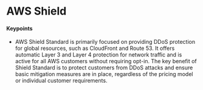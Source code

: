 # AWS Shield

#### Keypoints
- AWS Shield Standard is primarily focused on providing DDoS protection for global resources, such as CloudFront and Route 53. It offers automatic Layer 3 and Layer 4 protection for network traffic and is active for all AWS customers without requiring opt-in. The key benefit of Shield Standard is to protect customers from DDoS attacks and ensure basic mitigation measures are in place, regardless of the pricing model or individual customer requirements.
